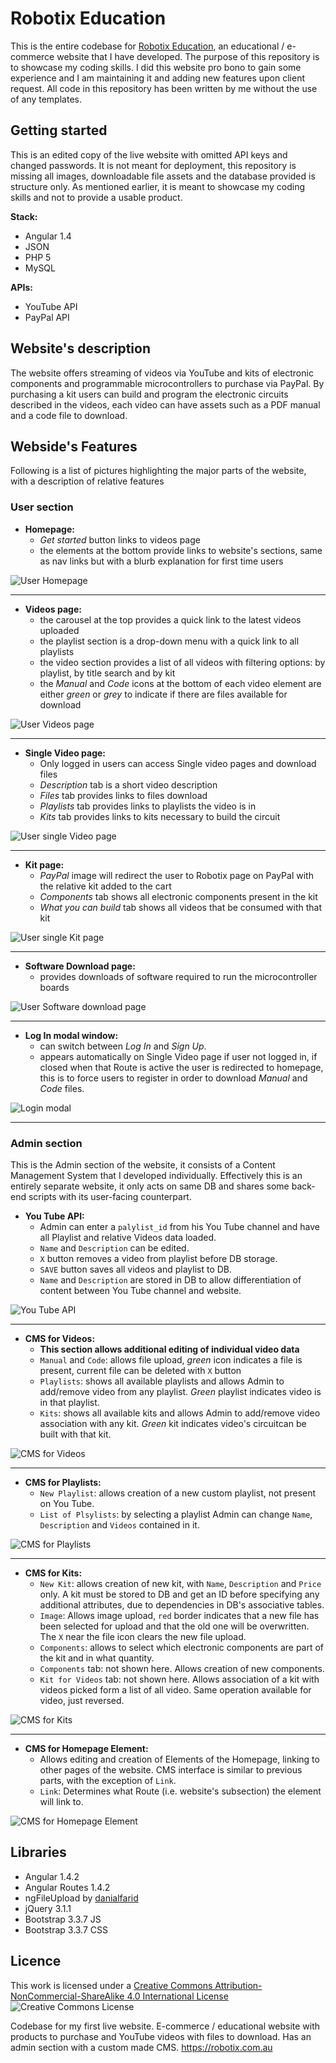 # Robotix Education

This is the entire codebase for [Robotix Education](https://robotix.com.au), an educational / e-commerce website that I have developed. 
The purpose of this repository is to showcase my coding skills. 
I did this website pro bono to gain some experience and I am maintaining it and adding new features upon client request.
All code in this repository has been written by me without the use of any templates. 

## Getting started

This is an edited copy of the live website with omitted API keys and changed passwords. 
It is not meant for deployment, this repository is missing all images, downloadable file assets and the database provided is structure only. 
As mentioned earlier, it is meant to showcase my coding skills and not to provide a usable product.

**Stack:**
  * Angular 1.4
  * JSON
  * PHP 5
  * MySQL

**APIs:**
  * YouTube API
  * PayPal API

## Website's description

The website offers streaming of videos via YouTube and kits of electronic components and programmable microcontrollers to purchase via PayPal.
By purchasing a kit users can build and program the electronic circuits described in the videos, each video can have assets such as a PDF manual and a code file to download.

## Webside's Features

Following is a list of pictures highlighting the major parts of the website, with a description of relative features

### User section

* **Homepage:** 
  * *Get started* button links to videos page
  * the elements at the bottom provide links to website's sections, same as nav links but with a blurb explanation for first time users

![User Homepage](/screenshots/user-home.jpg "User Homepage")

---

* **Videos page:** 
  * the carousel at the top provides a quick link to the latest videos uploaded
  * the playlist section is a drop-down menu with a quick link to all playlists
  * the video section provides a list of all videos with filtering options: by playlist, by title search and by kit
  * the *Manual* and *Code* icons at the bottom of each video element are either *green* or *grey* to indicate if there are files available for download

![User Videos page](/screenshots/user-videos.jpg "User Videos page")

---

* **Single Video page:** 
  * Only logged in users can access Single video pages and download files
  * *Description* tab is a short video description
  * *Files* tab provides links to files download
  * *Playlists* tab provides links to playlists the video is in
  * *Kits* tab provides links to kits necessary to build the circuit

![User single Video page](/screenshots/user-video.jpg "User single Video page")

---

* **Kit page:** 
  * *PayPal* image will redirect the user to Robotix page on PayPal with the relative kit added to the cart
  * *Components* tab shows all electronic components present in the kit
  * *What you can build* tab shows all videos that be consumed with that kit

![User single Kit page](/screenshots/user-kit.jpg "User single Kit page")

---

* **Software Download page:**
  * provides downloads of software required to run the microcontroller boards 

![User Software download page](/screenshots/user-software.jpg "User Software download page")

---

* **Log In modal window:**
  * can switch between *Log In* and *Sign Up*.
  * appears automatically on Single Video page if user not logged in, if closed when that Route is active the user is redirected to homepage, this is to force users to register in order to download *Manual* and *Code* files.

![Login modal](/screenshots/user-login.jpg "Login modal")

---

### Admin section

This is the Admin section of the website, it consists of a Content Management System that I developed individually. Effectively this is an entirely separate website, it only acts on same DB and shares some back-end scripts with its user-facing counterpart.

* **You Tube API:**
  * Admin can enter a `palylist_id` from his You Tube channel and have all Playlist and relative Videos data loaded.
  * `Name` and `Description` can be edited.
  * `X` button removes a video from playlist before DB storage.
  * `SAVE` button saves all videos and playlist to DB.
  * `Name` and `Description` are stored in DB to allow differentiation of content between You Tube channel and website.

![You Tube API](/screenshots/admin-youtube.jpg "You Tube API")

---

* **CMS for Videos:**
  * **This section allows additional editing of individual video data**
  * `Manual` and `Code`: allows file upload, *green* icon indicates a file is present, current file can be deleted with `X` button 
  * `Playlists`: shows all available playlists and allows Admin to add/remove video from any playlist. *Green* playlist indicates video is in that playlist.
  * `Kits`: shows all available kits and allows Admin to add/remove video association with any kit. *Green* kit indicates video's circuitcan be built with that kit.
  
![CMS for Videos](/screenshots/admin-videos.jpg "CMS for Videos")

---

* **CMS for Playlists:**
  * `New Playlist`: allows creation of a new custom playlist, not present on You Tube.
  * `List of Plsylists`: by selecting a playlist Admin can change `Name`, `Description` and `Videos` contained in it.

![CMS for Playlists](/screenshots/admin-playlist.jpg "CMS for Playlists")

---

* **CMS for Kits:** 
  * `New Kit`: allows creation of new kit, with `Name`, `Description` and `Price` only. A kit must be stored to DB and get an ID before specifying any additional attributes, due to dependencies in DB's associative tables.
  * `Image`: Allows image upload, `red` border indicates that a new file has been selected for upload and that the old one will be overwritten. The `X` near the file icon clears the new file upload.
  * `Components`: allows to select which electronic components are part of the kit and in what quantity. 
  * `Components` tab: not shown here. Allows creation of new components. 
  * `Kit for Videos` tab: not shown here. Allows association of a kit with videos picked form a list of all video. Same operation available for video, just reversed.
  
![CMS for Kits](/screenshots/admin-kit.jpg "")

---

* **CMS for Homepage Element:**
  * Allows editing and creation of Elements of the Homepage, linking to other pages of the website. CMS interface is similar to previous parts, with the exception of `Link`.
  * `Link`: Determines what Route (i.e. website's subsection) the element will link to.  

![CMS for Homepage Element](/screenshots/admin-element.jpg "CMS for Homepage Element")

## Libraries

* Angular 1.4.2
* Angular Routes 1.4.2
* ngFileUpload by [danialfarid](https://github.com/danialfarid/ng-file-upload)
* jQuery 3.1.1
* Bootstrap 3.3.7 JS
* Bootstrap 3.3.7 CSS

## Licence 

This work is licensed under a [Creative Commons Attribution-NonCommercial-ShareAlike 4.0 International License](http://creativecommons.org/licenses/by-nc-sa/4.0/)
![Creative Commons License](https://i.creativecommons.org/l/by-nc-sa/4.0/88x31.png "Creative Commons License")


Codebase for my first live website. E-commerce / educational website with products to purchase and YouTube videos with files to download. Has an admin section with a custom made CMS. https://robotix.com.au